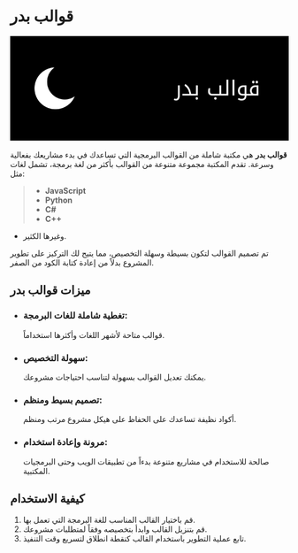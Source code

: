 # قوالب بدر
![قوالب بدر](banner.png)



**قوالب بدر** هي مكتبة شاملة من القوالب البرمجية التي تساعدك في بدء مشاريعك بفعالية وسرعة. تقدم المكتبة مجموعة متنوعة من القوالب بأكثر من لغة برمجة، تشمل لغات مثل:

> - **JavaScript**
> - **Python**
> - **C#**
> - **C++**
- وغيرها الكثير.

تم تصميم القوالب لتكون بسيطة وسهلة التخصيص، مما يتيح لك التركيز على تطوير المشروع بدلاً من إعادة كتابة الكود من الصفر.

## ميزات قوالب بدر

- ### تغطية شاملة للغات البرمجة:
  قوالب متاحة لأشهر اللغات وأكثرها استخداماً.
  
- ### سهولة التخصيص:
  يمكنك تعديل القوالب بسهولة لتناسب احتياجات مشروعك.

- ### تصميم بسيط ومنظم:
  أكواد نظيفة تساعدك على الحفاظ على هيكل مشروع مرتب ومنظم.

- ### مرونة وإعادة استخدام:
  صالحة للاستخدام في مشاريع متنوعة بدءاً من تطبيقات الويب وحتى البرمجيات المكتبية.

## كيفية الاستخدام

1. قم باختيار القالب المناسب للغة البرمجة التي تعمل بها.
2. قم بتنزيل القالب وابدأ بتخصيصه وفقاً لمتطلبات مشروعك.
3. تابع عملية التطوير باستخدام القالب كنقطة انطلاق لتسريع وقت التنفيذ.

